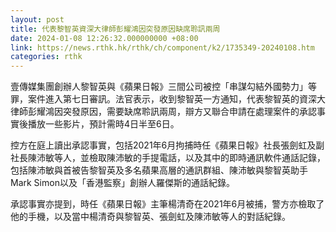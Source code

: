 ```yaml
---
layout: post
title: 代表黎智英資深大律師彭耀鴻因突發原因缺席聆訊兩周
date: 2024-01-08 12:26:32.000000000 +08:00
link: https://news.rthk.hk/rthk/ch/component/k2/1735349-20240108.htm
categories: rthk
---
```


壹傳媒集團創辦人黎智英與《蘋果日報》三間公司被控「串謀勾結外國勢力」等罪，案件進入第七日審訊。法官表示，收到黎智英一方通知，代表黎智英的資深大律師彭耀鴻因突發原因，需要缺席聆訊兩周，辯方又聯合申請在處理案件的承認事實後播放一些影片，預計需時4日半至6日。

控方在庭上讀出承認事實，包括2021年6月拘捕時任《蘋果日報》社長張劍虹及副社長陳沛敏等人，並檢取陳沛敏的手提電話，以及其中的即時通訊軟件通話記錄，包括陳沛敏與首被告黎智英及多名蘋果高層的通訊群組、陳沛敏與黎智英助手Mark Simon以及「香港監察」創辦人羅傑斯的通話紀錄。

承認事實亦提到，時任《蘋果日報》主筆楊清奇在2021年6月被捕，警方亦檢取了他的手機，以及當中楊清奇與黎智英、張劍虹及陳沛敏等人的對話紀錄。
